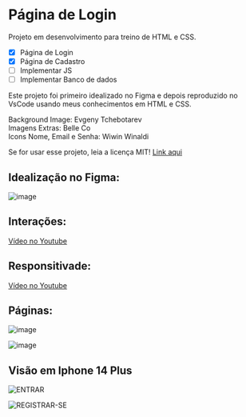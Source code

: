 # Página de Login
Projeto em desenvolvimento para treino de HTML e CSS.

- [x] Página de Login
- [x] Página de Cadastro
- [ ] Implementar JS
- [ ] Implementar Banco de dados

Este projeto foi primeiro idealizado no Figma e depois reproduzido no VsCode usando meus conhecimentos em HTML e CSS.

Background Image: Evgeny Tchebotarev  
Imagens Extras: Belle Co  
Icons Nome, Email e Senha: Wiwin Winaldi 


Se for usar esse projeto, leia a licença MIT! [Link aqui](https://github.com/Alan-AndradeDev/Login-e-Cadastro?tab=MIT-1-ov-file)

## Idealização no Figma:
![image](https://github.com/user-attachments/assets/dc4921d7-9f2c-43c0-905d-f28479ee4b34)


## Interações:
[Vídeo no Youtube](https://youtu.be/nKZMMLGiU6U)

## Responsitivade:
[Vídeo no Youtube](https://youtu.be/z4L-8TXA3OE)

## Páginas:

![image](https://github.com/user-attachments/assets/3f55db1b-9d67-4951-a28b-c60adcc08f6d)



![image](https://github.com/user-attachments/assets/31235c6c-6002-400a-a681-2f779da2d25b)


## Visão em Iphone 14 Plus
 
![ENTRAR](https://github.com/user-attachments/assets/a293d57f-326c-4c75-a2dd-cd5ffe0f17d6)


![REGISTRAR-SE](https://github.com/user-attachments/assets/fdcd62ba-638f-4d08-8b45-779ec3d4c82f)

